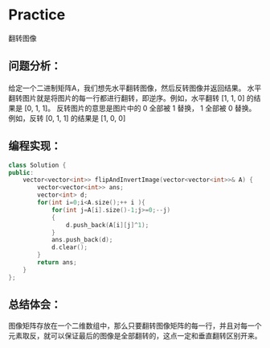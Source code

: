 # Practice
翻转图像
## 问题分析：
#### 
给定一个二进制矩阵A，我们想先水平翻转图像，然后反转图像并返回结果。
水平翻转图片就是将图片的每一行都进行翻转，即逆序。例如，水平翻转 [1, 1, 0] 的结果是 [0, 1, 1]。
反转图片的意思是图片中的 0 全部被 1 替换， 1 全部被 0 替换。例如，反转 [0, 1, 1] 的结果是 [1, 0, 0]
## 编程实现：
```C++
class Solution {
public:
    vector<vector<int>> flipAndInvertImage(vector<vector<int>>& A) {
        vector<vector<int>> ans;
        vector<int> d;
        for(int i=0;i<A.size();++ i ){
            for(int j=A[i].size()-1;j>=0;--j)
            {
                d.push_back(A[i][j]^1);
            }
            ans.push_back(d);
            d.clear();
        }
        return ans;
    }
};
```
## 总结体会：
图像矩阵存放在一个二维数组中，那么只要翻转图像矩阵的每一行，并且对每一个元素取反，就可以保证最后的图像是全部翻转的，这点一定和垂直翻转区别开来。